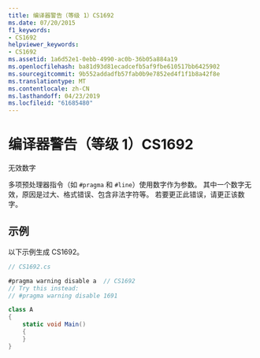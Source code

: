 ```yaml
---
title: 编译器警告（等级 1）CS1692
ms.date: 07/20/2015
f1_keywords:
- CS1692
helpviewer_keywords:
- CS1692
ms.assetid: 1a6d52e1-0ebb-4990-ac0b-36b05a884a19
ms.openlocfilehash: ba81d93d81ecadcefb5af9fbe610517bb6425902
ms.sourcegitcommit: 9b552addadfb57fab0b9e7852ed4f1f1b8a42f8e
ms.translationtype: MT
ms.contentlocale: zh-CN
ms.lasthandoff: 04/23/2019
ms.locfileid: "61685480"
---
```

# <a name="compiler-warning-level-1-cs1692"></a>编译器警告（等级 1）CS1692

无效数字

多项预处理器指令（如 `#pragma` 和 `#line`）使用数字作为参数。 其中一个数字无效，原因是过大、格式错误、包含非法字符等。 若要更正此错误，请更正该数字。

## <a name="example"></a>示例

以下示例生成 CS1692。

```csharp
// CS1692.cs

#pragma warning disable a  // CS1692
// Try this instead:
// #pragma warning disable 1691

class A
{
    static void Main()
    {
    }
}
```
